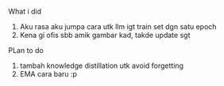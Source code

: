 What i did

1. Aku rasa aku jumpa cara utk llm igt train set dgn satu epoch
2. Kena gi ofis sbb amik gambar kad, takde update sgt

PLan to do

1. tambah knowledge distillation utk avoid forgetting
2. EMA cara baru :p